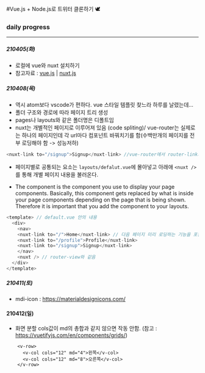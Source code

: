 #Vue.js + Node.js로 트위터 클론하기 🕊


### daily progress
***
##### 210405(화)
* 로컬에 vue와 nuxt 설치하기
* 참고자료 : [vue.js](https://kr.vuejs.org/v2/guide/index.html) | [nuxt.js](https://ko.nuxtjs.org/)

##### 210408(목)
* 역시 atom보다 vscode가 편하다. vue 스타일 템플릿 찾느라 하루를 날렸는데...
* 폴더 구조와 경로에 따라 페이지 트리 생성
* pages나 layouts와 같은 폴더명은 디폴트임
* nuxt는 개별적인 페이지로 이루어져 있음 (code spliting)/ vue-router는 실제로는 하나의 페이지인데 각 url마다 컴포넌트 바꿔치기를 함(수백만개의 페이지를 전부 로딩해야 함 -> 성능저하)

```vue.js
<nuxt-link to="/signup">Signup</nuxt-link> //vue-router에서 router-link와 같음
```

* 페이지별로 공통되는 요소는 `layouts/defalut.vue`에 몰아넣고 아래애 `<nuxt />`를 통해 개별 페이지 내용을 불러온다.

* The <Nuxt> component is the component you use to display your page components. Basically, this component gets replaced by what is inside your page components depending on the page that is being shown. Therefore it is important that you add the <Nuxt> component to your layouts.

```vue.js
<template> // default.vue 안의 내용
  <div>
    <nav>
    <nuxt-link to="/">Home</nuxt-link> // 다음 페이지 미리 로딩하는 기능을 포함 router-link 말고 이거 사용
    <nuxt-link to="/profile">Profile</nuxt-link>
    <nuxt-link to="/signup">Signup</nuxt-link>
    </nav>
    <nuxt /> // router-view와 같음
  </div>
</template>
```

##### 210411(토)
* mdi-icon : https://materialdesignicons.com/

#### 210412(일)
* 화면 분할 cols값이 md의 총합과 같지 않으면 작동 안함. (참고 : https://vuetifyjs.com/en/components/grids/)

```
    <v-row>
      <v-col cols="12" md="4">왼쪽</v-col>
      <v-col cols="12" md="8">오른쪽</v-col>
    </v-row>
```